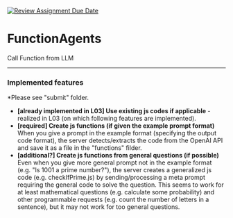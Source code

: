 [![Review Assignment Due Date](https://classroom.github.com/assets/deadline-readme-button-22041afd0340ce965d47ae6ef1cefeee28c7c493a6346c4f15d667ab976d596c.svg)](https://classroom.github.com/a/gQNXeTiZ)
# FunctionAgents
Call Function from LLM

---

### Implemented features
*Please see "submit" folder.
- **[already implemented in L03] Use existing js codes if applicable** - realized in L03 (on which following features are implemented).
- **[required] Create js functions (if given the example prompt format)** When you give a prompt in the example format (specifying the output code format), the server detects/extracts the code from the OpenAI API and save it as a file in the "functions" filder.
- **[additional?] Create js functions from general questions (if possible)** Even when you give more general prompt not in the example format (e.g. "Is 1001 a prime number?"), the server creates a generalized js code (e.g. checkIfPrime.js) by sending/processing a meta prompt requiring the general code to solve the question. This seems to work for at least mathematical questions (e.g. calculate some probability) and other programmable requests (e.g. count the number of letters in a sentence), but it may not work for too general questions.
